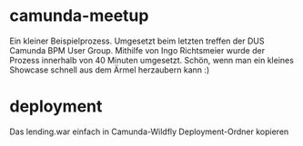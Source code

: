 # camunda-meetup
Ein kleiner Beispielprozess. Umgesetzt beim letzten treffen der DUS Camunda BPM User Group. Mithilfe von Ingo Richtsmeier wurde der Prozess innerhalb von 40 Minuten umgesetzt. Schön, wenn man ein kleines Showcase schnell aus dem Ärmel herzaubern kann :)

# deployment
Das lending.war einfach in Camunda-Wildfly Deployment-Ordner kopieren
